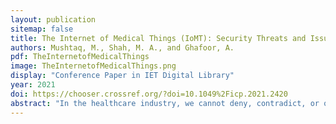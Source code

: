 ```yaml
---
layout: publication
sitemap: false
title: The Internet of Medical Things (IoMT): Security Threats and Issues Affecting the Digital Economy
authors: Mushtaq, M., Shah, M. A., and Ghafoor, A.
pdf: TheInternetofMedicalThings
image: TheInternetofMedicalThings.png
display: "Conference Paper in IET Digital Library"
year: 2021
doi: https://chooser.crossref.org/?doi=10.1049%2Ficp.2021.2420
abstract: "In the healthcare industry, we cannot deny, contradict, or oppose the importance of the Internet of Medical Things (IoMT). The ultimate purpose of the IoMT system is to gather and transmit health information, including ECG readings, weight measurements, blood pressure data, and sugar levels. This data may be shared with authorized individuals, such as physicians, participating health companies, insurance providers, or external contractors, regardless of their time, location, or device. However, the situation is not as straightforward because IoMT faces various emerging cyberattacks and threats. New malware attacks targeting IoMT are created and launched daily because attackers recognize the immense value of this market, worth billions. The purpose of this paper is to introduce you to some of the well-known attacks targeting IoT, including denial of service, router attacks, sensor attacks, replay attacks, fingerprinting, time-based spoofing, and recent malware attacks like Miari, Emoted, Gamut, and NE curs, as well as ransomware in IoMT."
---
```


